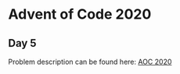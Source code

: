 # Advent of Code 2020

## Day 5

Problem description can be found here: [AOC 2020](https://adventofcode.com/2020/day/5)
